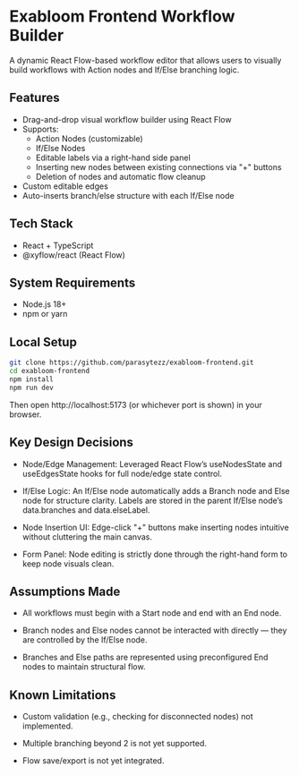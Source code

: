 # Exabloom Frontend Workflow Builder

A dynamic React Flow-based workflow editor that allows users to visually build workflows with Action nodes and If/Else branching logic.

## Features

- Drag-and-drop visual workflow builder using React Flow
- Supports:
  - Action Nodes (customizable)
  - If/Else Nodes 
  - Editable labels via a right-hand side panel
  - Inserting new nodes between existing connections via "+" buttons
  - Deletion of nodes and automatic flow cleanup
- Custom editable edges
- Auto-inserts branch/else structure with each If/Else node

## Tech Stack

- React + TypeScript
- @xyflow/react (React Flow)

## System Requirements

- Node.js 18+
- npm or yarn

## Local Setup

```bash
git clone https://github.com/parasytezz/exabloom-frontend.git
cd exabloom-frontend
npm install
npm run dev
```
Then open http://localhost:5173 (or whichever port is shown) in your browser.

## Key Design Decisions

- Node/Edge Management: Leveraged React Flow’s useNodesState and useEdgesState hooks for full node/edge state control.

- If/Else Logic: An If/Else node automatically adds a Branch node and Else node for structure clarity. Labels are stored in the parent If/Else node’s data.branches and data.elseLabel.

- Node Insertion UI: Edge-click "+" buttons make inserting nodes intuitive without cluttering the main canvas.

- Form Panel: Node editing is strictly done through the right-hand form to keep node visuals clean.

## Assumptions Made

- All workflows must begin with a Start node and end with an End node.

- Branch nodes and Else nodes cannot be interacted with directly — they are controlled by the If/Else node.

- Branches and Else paths are represented using preconfigured End nodes to maintain structural flow.

## Known Limitations

- Custom validation (e.g., checking for disconnected nodes) not implemented.

- Multiple branching beyond 2 is not yet supported.

- Flow save/export is not yet integrated.
